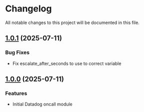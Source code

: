 # Changelog

All notable changes to this project will be documented in this file.

## [1.0.1]() (2025-07-11)

### Bug Fixes

* Fix escalate_after_seconds to use to correct variable

## [1.0.0]() (2025-07-11)

### Features

* Initial Datadog oncall module
